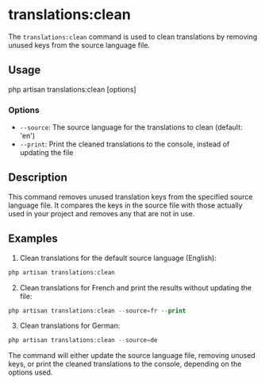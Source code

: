 # translations:clean

The `translations:clean` command is used to clean translations by removing unused keys from the source language file.

## Usage

php artisan translations:clean [options]

### Options

- `--source`: The source language for the translations to clean (default: 'en')
- `--print`: Print the cleaned translations to the console, instead of updating the file

## Description

This command removes unused translation keys from the specified source language file. It compares the keys in the source file with those actually used in your project and removes any that are not in use.

## Examples

1. Clean translations for the default source language (English):
```php
php artisan translations:clean
```
2. Clean translations for French and print the results without updating the file:
```php
php artisan translations:clean --source=fr --print
```
3. Clean translations for German:
```php
php artisan translations:clean --source=de
```
The command will either update the source language file, removing unused keys, or print the cleaned translations to the console, depending on the options used.